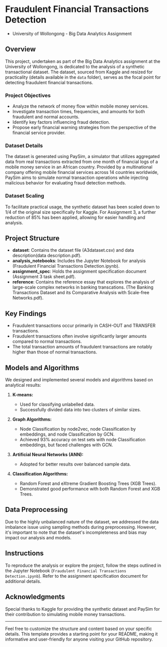 # Fraudulent Financial Transactions Detection 
- University of Wollongong - Big Data Analytics Assignment

## Overview

This project, undertaken as part of the Big Data Analytics assignment at the University of Wollongong, is dedicated to the analysis of a synthetic transactional dataset. The dataset, sourced from Kaggle and resized for practicality (details available in the `data` folder), serves as the focal point for detecting fraudulent financial transactions.

### Project Objectives

- Analyze the network of money flow within mobile money services.
- Investigate transaction times, frequencies, and amounts for both fraudulent and normal accounts.
- Identify key factors influencing fraud detection.
- Propose early financial warning strategies from the perspective of the financial service provider.

### Dataset Details

The dataset is generated using PaySim, a simulator that utilizes aggregated data from real transactions extracted from one month of financial logs of a mobile money service in an African country. Provided by a multinational company offering mobile financial services across 14 countries worldwide, PaySim aims to simulate normal transaction operations while injecting malicious behavior for evaluating fraud detection methods.

### Dataset Scaling

To facilitate practical usage, the synthetic dataset has been scaled down to 1/4 of the original size specifically for Kaggle. For Assignment 3, a further reduction of 85% has been applied, allowing for easier handling and analysis.

## Project Structure

- **dataset**: Contains the dataset file (A3dataset.csv) and data description(data description.pdf).
- **analysis_notebooks**: Includes the Jupyter Notebook for analysis (Fraudulent Financial Transactions Detection.ipynb).
- **assignment_spec**: Holds the assignment specification document (Assignment 3 task sheet.pdf).
- **reference**: Contains the reference essay that explores the analysis of large-scale complex networks in banking transcations. (The Banking Transactions Dataset and its Comparative Analysis with Scale-free Networks.pdf).

## Key Findings

- Fraudulent transactions occur primarily in CASH-OUT and TRANSFER transactions.
- Fraudulent transactions often involve significantly larger amounts compared to normal transactions.
- The total transaction amounts of fraudulent transactions are notably higher than those of normal transactions.

## Models and Algorithms

We designed and implemented several models and algorithms based on analytical results:

1. **K-means:**
   - Used for classifying unlabelled data.
   - Successfully divided data into two clusters of similar sizes.

2. **Graph Algorithms:**
   - Node Classification by node2vec, node Classification by embeddings, and node Classification by GCN.
   - Achieved 93% accuracy on test sets with node Classification embeddings, but faced challenges with GCN.

3. **Artificial Neural Networks (ANN):**
   - Adopted for better results over balanced sample data.

4. **Classification Algorithms:**
   - Random Forest and eXtreme Gradient Boosting Trees (XGB Trees).
   - Demonstrated good performance with both Random Forest and XGB Trees.

## Data Preprocessing

Due to the highly unbalanced nature of the dataset, we addressed the data imbalance issue using sampling methods during preprocessing. However, it's important to note that the dataset's incompleteness and bias may impact our analysis and models.

## Instructions

To reproduce the analysis or explore the project, follow the steps outlined in the Jupyter Notebook (`Fraudulent Financial Transactions Detection.ipynb`). Refer to the assignment specification document for additional details.

## Acknowledgments

Special thanks to Kaggle for providing the synthetic dataset and PaySim for their contribution to simulating mobile money transactions.

---

Feel free to customize the structure and content based on your specific details. This template provides a starting point for your README, making it informative and user-friendly for anyone visiting your GitHub repository.
